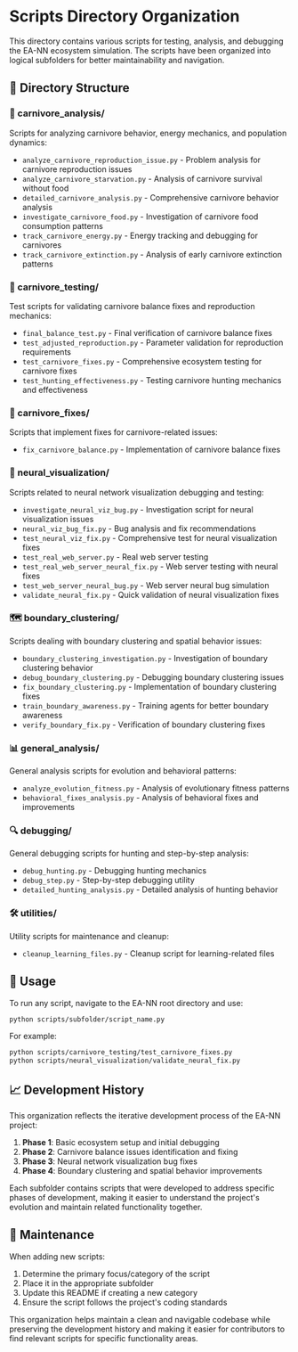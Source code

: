 # Scripts Directory Organization

This directory contains various scripts for testing, analysis, and debugging the EA-NN ecosystem simulation. The scripts have been organized into logical subfolders for better maintainability and navigation.

## 📁 Directory Structure

### 🐺 carnivore_analysis/
Scripts for analyzing carnivore behavior, energy mechanics, and population dynamics:
- `analyze_carnivore_reproduction_issue.py` - Problem analysis for carnivore reproduction issues
- `analyze_carnivore_starvation.py` - Analysis of carnivore survival without food
- `detailed_carnivore_analysis.py` - Comprehensive carnivore behavior analysis
- `investigate_carnivore_food.py` - Investigation of carnivore food consumption patterns
- `track_carnivore_energy.py` - Energy tracking and debugging for carnivores
- `track_carnivore_extinction.py` - Analysis of early carnivore extinction patterns

### 🧪 carnivore_testing/
Test scripts for validating carnivore balance fixes and reproduction mechanics:
- `final_balance_test.py` - Final verification of carnivore balance fixes
- `test_adjusted_reproduction.py` - Parameter validation for reproduction requirements
- `test_carnivore_fixes.py` - Comprehensive ecosystem testing for carnivore fixes
- `test_hunting_effectiveness.py` - Testing carnivore hunting mechanics and effectiveness

### 🔧 carnivore_fixes/
Scripts that implement fixes for carnivore-related issues:
- `fix_carnivore_balance.py` - Implementation of carnivore balance fixes

### 🧠 neural_visualization/
Scripts related to neural network visualization debugging and testing:
- `investigate_neural_viz_bug.py` - Investigation script for neural visualization issues
- `neural_viz_bug_fix.py` - Bug analysis and fix recommendations
- `test_neural_viz_fix.py` - Comprehensive test for neural visualization fixes
- `test_real_web_server.py` - Real web server testing
- `test_real_web_server_neural_fix.py` - Web server testing with neural fixes
- `test_web_server_neural_bug.py` - Web server neural bug simulation
- `validate_neural_fix.py` - Quick validation of neural visualization fixes

### 🗺️ boundary_clustering/
Scripts dealing with boundary clustering and spatial behavior issues:
- `boundary_clustering_investigation.py` - Investigation of boundary clustering behavior
- `debug_boundary_clustering.py` - Debugging boundary clustering issues
- `fix_boundary_clustering.py` - Implementation of boundary clustering fixes
- `train_boundary_awareness.py` - Training agents for better boundary awareness
- `verify_boundary_fix.py` - Verification of boundary clustering fixes

### 📊 general_analysis/
General analysis scripts for evolution and behavioral patterns:
- `analyze_evolution_fitness.py` - Analysis of evolutionary fitness patterns
- `behavioral_fixes_analysis.py` - Analysis of behavioral fixes and improvements

### 🔍 debugging/
General debugging scripts for hunting and step-by-step analysis:
- `debug_hunting.py` - Debugging hunting mechanics
- `debug_step.py` - Step-by-step debugging utility
- `detailed_hunting_analysis.py` - Detailed analysis of hunting behavior

### 🛠️ utilities/
Utility scripts for maintenance and cleanup:
- `cleanup_learning_files.py` - Cleanup script for learning-related files

## 🚀 Usage

To run any script, navigate to the EA-NN root directory and use:

```bash
python scripts/subfolder/script_name.py
```

For example:
```bash
python scripts/carnivore_testing/test_carnivore_fixes.py
python scripts/neural_visualization/validate_neural_fix.py
```

## 📈 Development History

This organization reflects the iterative development process of the EA-NN project:

1. **Phase 1**: Basic ecosystem setup and initial debugging
2. **Phase 2**: Carnivore balance issues identification and fixing
3. **Phase 3**: Neural network visualization bug fixes
4. **Phase 4**: Boundary clustering and spatial behavior improvements

Each subfolder contains scripts that were developed to address specific phases of development, making it easier to understand the project's evolution and maintain related functionality together.

## 🔄 Maintenance

When adding new scripts:
1. Determine the primary focus/category of the script
2. Place it in the appropriate subfolder
3. Update this README if creating a new category
4. Ensure the script follows the project's coding standards

This organization helps maintain a clean and navigable codebase while preserving the development history and making it easier for contributors to find relevant scripts for specific functionality areas.

